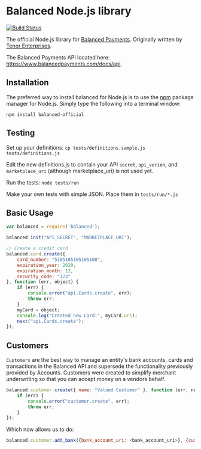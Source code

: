 Balanced Node.js library
=========

[![Build Status](https://travis-ci.org/balanced/balanced-node.png?branch=master)](https://travis-ci.org/balanced/balanced-node)

The official Node.js library for [Balanced Payments](https://www.balancedpayments.com).  Originally written by [Tenor Enterprises](http://tenorent.com/).

The Balanced Payments API located here: https://www.balancedpayments.com/docs/api.

Installation
------------
The preferred way to install balanced for Node.js is to use the [npm](http://npmjs.org) package manager for Node.js. Simply type the following
into a terminal window:
```
npm install balanced-official
```

Testing
-------
Set up your definitions:
`cp tests/definitions.sample.js tests/definitions.js`

Edit the new definitions.js to contain your API `secret`, `api_verion`, and `marketplace_uri` (although marketplace_uri) is not used yet.

Run the tests:
`node tests/run`

Make your own tests with simple JSON. Place them in `tests/run/*.js`

Basic Usage
-----------

```js
var balanced = require('balanced');

balanced.init("API_SECRET", "MARKETPLACE_URI");

// Create a credit card
balanced.card.create({
    card_number: "5105105105105100",
    expiration_year: 2020,
    expiration_month: 12,
    security_code: "123"
}, function (err, object) {
    if (err) {
        console.error("api.Cards.create", err);
        throw err;
    }
    myCard = object;
    console.log("Created new Card:", myCard.uri);
    next("api.Cards.create");
});
```

Customers
---------

`Customers` are the best way to manage an entity's bank accounts, cards and transactions
in the Balanced API and supersede the functionality previously provided by Accounts. Customers
were created to simplify merchant underwriting so that you can accept money on a vendors behalf.

```js
balanced.customer.create({ name: "Valued Customer" }, function (err, newCustomer) {
    if (err) {
        console.error("customer.create", err);
        throw err;
    }
});
```

Which now allows us to do:

```js
balanced.customer.add_bank({bank_account_uri: <bank_account_uri>}, {customer_id: newCustomer.customer_uri},  function(err, response){ ... })
```
